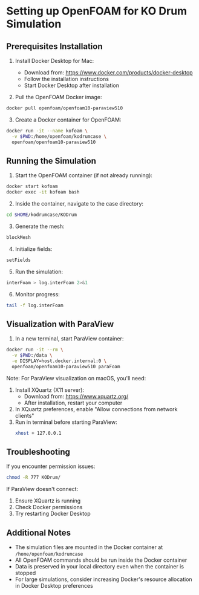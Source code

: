 # Setting up OpenFOAM for KO Drum Simulation

## Prerequisites Installation

1. Install Docker Desktop for Mac:
   - Download from: https://www.docker.com/products/docker-desktop
   - Follow the installation instructions
   - Start Docker Desktop after installation

2. Pull the OpenFOAM Docker image:
```bash
docker pull openfoam/openfoam10-paraview510
```

3. Create a Docker container for OpenFOAM:
```bash
docker run -it --name kofoam \
  -v $PWD:/home/openfoam/kodrumcase \
  openfoam/openfoam10-paraview510
```

## Running the Simulation

1. Start the OpenFOAM container (if not already running):
```bash
docker start kofoam
docker exec -it kofoam bash
```

2. Inside the container, navigate to the case directory:
```bash
cd $HOME/kodrumcase/KODrum
```

3. Generate the mesh:
```bash
blockMesh
```

4. Initialize fields:
```bash
setFields
```

5. Run the simulation:
```bash
interFoam > log.interFoam 2>&1
```

6. Monitor progress:
```bash
tail -f log.interFoam
```

## Visualization with ParaView

1. In a new terminal, start ParaView container:
```bash
docker run -it --rm \
  -v $PWD:/data \
  -e DISPLAY=host.docker.internal:0 \
  openfoam/openfoam10-paraview510 paraFoam
```

Note: For ParaView visualization on macOS, you'll need:
1. Install XQuartz (X11 server):
   - Download from: https://www.xquartz.org/
   - After installation, restart your computer
2. In XQuartz preferences, enable "Allow connections from network clients"
3. Run in terminal before starting ParaView:
   ```bash
   xhost + 127.0.0.1
   ```

## Troubleshooting

If you encounter permission issues:
```bash
chmod -R 777 KODrum/
```

If ParaView doesn't connect:
1. Ensure XQuartz is running
2. Check Docker permissions
3. Try restarting Docker Desktop

## Additional Notes

- The simulation files are mounted in the Docker container at `/home/openfoam/kodrumcase`
- All OpenFOAM commands should be run inside the Docker container
- Data is preserved in your local directory even when the container is stopped
- For large simulations, consider increasing Docker's resource allocation in Docker Desktop preferences 